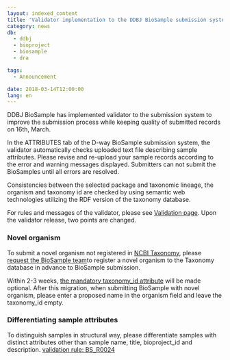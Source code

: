 ```yaml
---
layout: indexed_content
title: 'Validator implementation to the DDBJ BioSample submission system (16th, March, 2018)'
category: news
db:
  - ddbj
  - bioproject
  - biosample
  - dra

tags:
  - Announcement

date: 2018-03-14T12:00:00
lang: en
---
```


<p>DDBJ BioSample has implemented validator to the submission system to improve the submission process while keeping quality of submitted records on 16th, March.</p>

<p>In the ATTRIBUTES tab of the D-way BioSample submission system, the validator automatically checks uploaded text file describing sample attributes. Please revise and re-upload your sample records according to the error and warning messages displayed. Submitters can not submit the BioSamples until all errors are resolved.</p>

<p>Consistencies between the selected package and taxonomic lineage, the organism and taxonomy id are checked by using semantic web technologies utilizing the RDF version of the taxonomy database.</p>

<p>For rules and messages of the validator, please see <a href="https://www.ddbj.nig.ac.jp/biosample/validation-e.html">Validation page</a>. Upon the validator release, two points are changed.</p>

<h3 id="novel-organism">Novel organism</h3>

<p>To submit a novel organism not registered in <a href="https://www.ncbi.nlm.nih.gov/taxonomy">NCBI Taxonomy</a>, please <a href="/contact-e.html">request the BioSample team</a>to register a novel organism to the Taxonomy database in advance to BioSample submission.</p>

<p>Within 2-3 weeks, <a href="/biosample/attribute-e.html?all=all#taxonomy_id">the mandatory taxonomy_id attribute</a> will be made optional. After this migration, when submitting BioSample with novel organism, please enter a proposed name in the organism field and leave the taxonomy_id empty.</p>

<h3 id="novel-organism">Differentiating sample attributes</h3>

<p>To distinguish samples in structural way, please differentiate samples with distinct attributes other than sample name, title, bioproject_id and description. <a href="/biosample/validation-e.html#BS_R0024">validation rule: BS_R0024</a></p>
